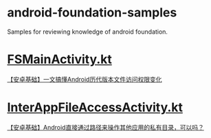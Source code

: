 # android-foundation-samples
Samples for reviewing knowledge of android foundation.

# [FSMainActivity.kt](https://github.com/codersth/android-foundation-samples/blob/master/app/src/main/java/com/codersth/android/foundation/filesystem/FSMainActivity.kt)
[【安卓基础】一文搞懂Android历代版本文件访问权限变化](https://blog.csdn.net/m0_48179608/article/details/122838494)

# [InterAppFileAccessActivity.kt](https://github.com/codersth/android-foundation-samples/blob/master/app/src/main/java/com/codersth/android/foundation/filesystem/InterAppFileAccessActivity.kt)
[【安卓基础】Android直接通过路径来操作其他应用的私有目录，可以吗？](https://blog.csdn.net/m0_48179608/article/details/123140003)
